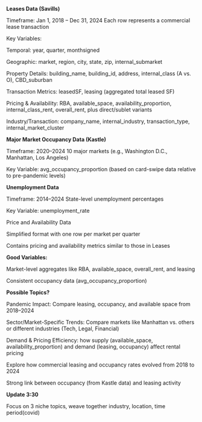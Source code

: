 **Leases Data (Savills)**

Timeframe: Jan 1, 2018 – Dec 31, 2024
Each row represents a commercial lease transaction

Key Variables:

Temporal: year, quarter, monthsigned

Geographic: market, region, city, state, zip, internal_submarket

Property Details: building_name, building_id, address, internal_class (A vs. O), CBD_suburban

Transaction Metrics: leasedSF, leasing (aggregated total leased SF)

Pricing & Availability: RBA, available_space, availability_proportion, internal_class_rent, overall_rent, plus direct/sublet variants

Industry/Transaction: company_name, internal_industry, transaction_type, internal_market_cluster

**Major Market Occupancy Data (Kastle)**

Timeframe: 2020–2024
10 major markets (e.g., Washington D.C., Manhattan, Los Angeles)

Key Variable: avg_occupancy_proportion (based on card-swipe data relative to pre-pandemic levels)

**Unemployment Data**

Timeframe: 2014–2024
State-level unemployment percentages

Key Variable: unemployment_rate

Price and Availability Data

Simplified format with one row per market per quarter

Contains pricing and availability metrics similar to those in Leases


**Good Variables:**

Market-level aggregates like RBA, available_space, overall_rent, and leasing

Consistent occupancy data (avg_occupancy_proportion)

**Possible Topics?**

Pandemic Impact: Compare leasing, occupancy, and available space from 2018–2024

Sector/Market-Specific Trends: Compare markets like Manhattan vs. others or different industries (Tech, Legal, Financial)

Demand & Pricing Efficiency: how supply (available_space, availability_proportion) and demand (leasing, occupancy) affect rental pricing



Explore how commercial leasing and occupancy rates evolved from 2018 to 2024

Strong link between occupancy (from Kastle data) and leasing activity

**Update 3:30**

Focus on 3 niche topics, weave together industry, location, time period(covid)




